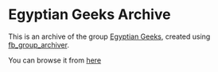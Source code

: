 # Egyptian Geeks Archive

This is an archive of the group [Egyptian Geeks](https://www.facebook.com/groups/egyptian.geeks/), created using [fb_group_archiver](https://github.com/egyptian-geeks/fb_group_archiver).

You can browse it from [here](http://egyptian-geeks.github.io/EgyptianGeeksArchive)